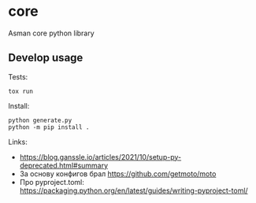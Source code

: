 # core
Asman core python library

## Develop usage

Tests:

```
tox run
```

Install:

```
python generate.py
python -m pip install .
```

Links:

- https://blog.ganssle.io/articles/2021/10/setup-py-deprecated.html#summary
- За основу конфигов брал https://github.com/getmoto/moto
- Про pyproject.toml: https://packaging.python.org/en/latest/guides/writing-pyproject-toml/